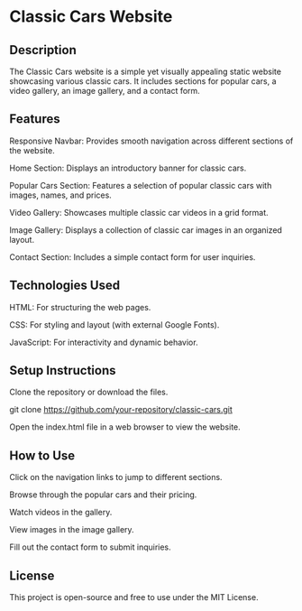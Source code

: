 # Classic Cars Website

## Description

The Classic Cars website is a simple yet visually appealing static website showcasing various classic cars. It includes sections for popular cars, a video gallery, an image gallery, and a contact form.

## Features

Responsive Navbar: Provides smooth navigation across different sections of the website.

Home Section: Displays an introductory banner for classic cars.

Popular Cars Section: Features a selection of popular classic cars with images, names, and prices.

Video Gallery: Showcases multiple classic car videos in a grid format.

Image Gallery: Displays a collection of classic car images in an organized layout.

Contact Section: Includes a simple contact form for user inquiries.

## Technologies Used

HTML: For structuring the web pages.

CSS: For styling and layout (with external Google Fonts).

JavaScript: For interactivity and dynamic behavior.

## Setup Instructions

Clone the repository or download the files.

git clone https://github.com/your-repository/classic-cars.git

Open the index.html file in a web browser to view the website.

## How to Use

Click on the navigation links to jump to different sections.

Browse through the popular cars and their pricing.

Watch videos in the gallery.

View images in the image gallery.

Fill out the contact form to submit inquiries.

## License

This project is open-source and free to use under the MIT License.

